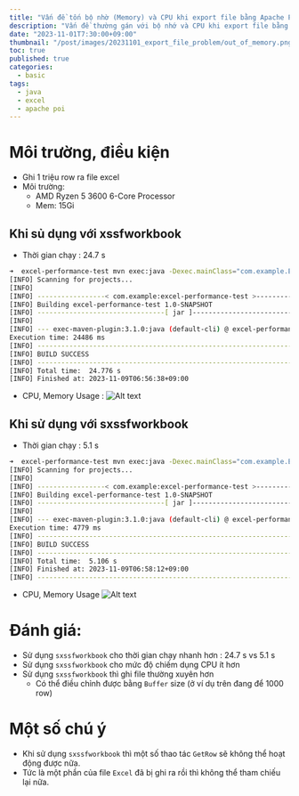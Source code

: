 ```yaml
---
title: "Vấn đề tốn bộ nhờ (Memory) và CPU khi export file bằng Apache POI"
description: "Vấn đề thường gán với bộ nhớ và CPU khi export file bằng Apache POI"
date: "2023-11-01T7:30:00+09:00"
thumbnail: "/post/images/20231101_export_file_problem/out_of_memory.png"
toc: true
published: true
categories:
  - basic
tags:
  - java
  - excel
  - apache poi
---
```


# Môi trường, điều kiện
- Ghi 1 triệu row ra file excel
- Môi trường:
  - AMD Ryzen 5 3600 6-Core Processor
  - Mem: 15Gi
## Khi sủ dụng với xssfworkbook
- Thời gian chạy : 24.7 s
```bash
➜  excel-performance-test mvn exec:java -Dexec.mainClass="com.example.ExcelPerformanceTestXSSFWorkbook"
[INFO] Scanning for projects...
[INFO]
[INFO] -----------------< com.example:excel-performance-test >-----------------
[INFO] Building excel-performance-test 1.0-SNAPSHOT
[INFO] --------------------------------[ jar ]---------------------------------
[INFO]
[INFO] --- exec-maven-plugin:3.1.0:java (default-cli) @ excel-performance-test ---
Execution time: 24486 ms
[INFO] ------------------------------------------------------------------------
[INFO] BUILD SUCCESS
[INFO] ------------------------------------------------------------------------
[INFO] Total time:  24.776 s
[INFO] Finished at: 2023-11-09T06:56:38+09:00
```
- CPU, Memory Usage :
  ![Alt text](/post/images/2023/20231101_export_file_problem/TestXSSFWorkbook.png)

## Khi sử dụng với sxssfworkbook
- Thời gian chạy : 5.1 s
```bash
➜  excel-performance-test mvn exec:java -Dexec.mainClass="com.example.ExcelPerformanceTestSXSSFWorkbook"
[INFO] Scanning for projects...
[INFO]
[INFO] -----------------< com.example:excel-performance-test >-----------------
[INFO] Building excel-performance-test 1.0-SNAPSHOT
[INFO] --------------------------------[ jar ]---------------------------------
[INFO]
[INFO] --- exec-maven-plugin:3.1.0:java (default-cli) @ excel-performance-test ---
Execution time: 4779 ms
[INFO] ------------------------------------------------------------------------
[INFO] BUILD SUCCESS
[INFO] ------------------------------------------------------------------------
[INFO] Total time:  5.106 s
[INFO] Finished at: 2023-11-09T06:58:12+09:00
[INFO] ------------------------------------------------------------------------
```
- CPU, Memory Usage
![Alt text](/post/images/2023/20231101_export_file_problem/TestSXSSFWorkbook.png)
# Đánh giá:
- Sử dụng `sxssfworkbook` cho thời gian chạy nhanh hơn : 24.7 s vs 5.1 s
- Sử dụng `sxssfworkbook` cho mức độ chiếm dụng CPU ít hơn
- Sử dụng `sxssfworkbook` thì ghi file thường xuyên hơn
  - Có thể điều chỉnh được bằng `Buffer` size (ở ví dụ trên đang để 1000 row)

# Một số chú ý
- Khi sử dụng `sxssfworkbook` thì một số thao tác `GetRow` sẽ không thể hoạt động được nữa.
- Tức là một phần của file `Excel` đã bị ghi ra rồi thì không thể tham chiếu lại nữa.
